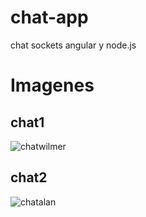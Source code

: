 # chat-app
chat  sockets angular y node.js
# Imagenes
## chat1
![chatwilmer](https://github.com/user-attachments/assets/444420b5-da67-4695-bc6d-bde1948d1296)

## chat2
![chatalan](https://github.com/user-attachments/assets/52d4f06b-c058-4be6-84f0-af7d6a2b464b)
